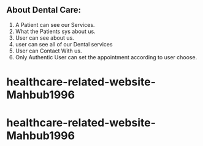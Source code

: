 
## About Dental Care: 
 
1. A Patient can see our Services.
2. What the Patients sys about us. 
3. User can see about us.
4. user can see all of our Dental services
5. User can Contact With us.
6. Only Authentic User can set the appointment according to user choose.
# healthcare-related-website-Mahbub1996
# healthcare-related-website-Mahbub1996
